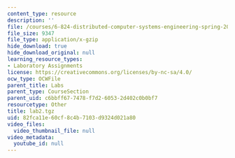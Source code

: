 ```yaml
---
content_type: resource
description: ''
file: /courses/6-824-distributed-computer-systems-engineering-spring-2006/82fca11e60cf8c4b7103d9324d021a80_lab2.tgz
file_size: 9347
file_type: application/x-gzip
hide_download: true
hide_download_original: null
learning_resource_types:
- Laboratory Assignments
license: https://creativecommons.org/licenses/by-nc-sa/4.0/
ocw_type: OCWFile
parent_title: Labs
parent_type: CourseSection
parent_uid: c6bbff67-7478-f7d2-6053-2d402c0b0bf7
resourcetype: Other
title: lab2.tgz
uid: 82fca11e-60cf-8c4b-7103-d9324d021a80
video_files:
  video_thumbnail_file: null
video_metadata:
  youtube_id: null
---
```


